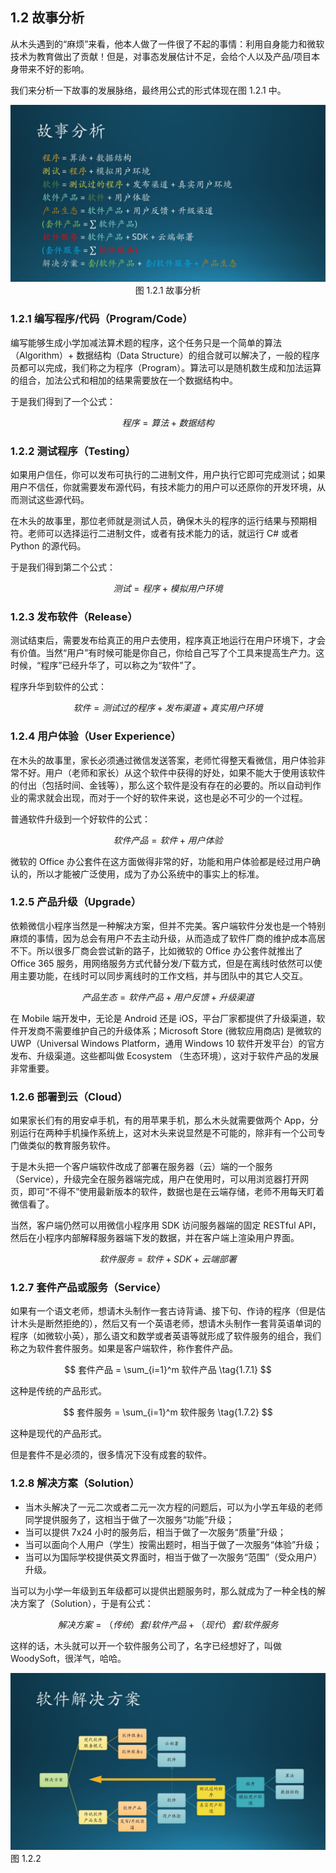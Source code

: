 ## 1.2 故事分析

从木头遇到的“麻烦”来看，他本人做了一件很了不起的事情：利用自身能力和微软技术为教育做出了贡献！但是，对事态发展估计不足，会给个人以及产品/项目本身带来不好的影响。

我们来分析一下故事的发展脉络，最终用公式的形式体现在图 1.2.1 中。

<center>
<img src="Images/Slide4.JPG"/>
图 1.2.1 故事分析
</center>

### 1.2.1 编写程序/代码（Program/Code）

编写能够生成小学加减法算术题的程序，这个任务只是一个简单的算法（Algorithm）+ 数据结构（Data Structure）的组合就可以解决了，一般的程序员都可以完成，我们称之为程序（Program）。算法可以是随机数生成和加法运算的组合，加法公式和相加的结果需要放在一个数据结构中。

于是我们得到了一个公式：

$$
程序 = 算法 + 数据结构 \tag{1.1}
$$

### 1.2.2 测试程序（Testing）

如果用户信任，你可以发布可执行的二进制文件，用户执行它即可完成测试；如果用户不信任，你就需要发布源代码，有技术能力的用户可以还原你的开发环境，从而测试这些源代码。

在木头的故事里，那位老师就是测试人员，确保木头的程序的运行结果与预期相符。老师可以选择运行二进制文件，或者有技术能力的话，就运行 C# 或者 Python 的源代码。

于是我们得到第二个公式：

$$
测试 = 程序 + 模拟用户环境 \tag{1.2}
$$

### 1.2.3 发布软件（Release）

测试结束后，需要发布给真正的用户去使用，程序真正地运行在用户环境下，才会有价值。当然“用户”有时候可能是你自己，你给自己写了个工具来提高生产力。这时候，“程序”已经升华了，可以称之为“软件”了。

程序升华到软件的公式：

$$
软件 = 测试过的程序 + 发布渠道 + 真实用户环境 \tag{1.3}
$$

### 1.2.4 用户体验（User Experience）

在木头的故事里，家长必须通过微信发送答案，老师忙得整天看微信，用户体验非常不好。用户（老师和家长）从这个软件中获得的好处，如果不能大于使用该软件的付出（包括时间、金钱等），那么这个软件是没有存在的必要的。所以自动判作业的需求就会出现，而对于一个好的软件来说，这也是必不可少的一个过程。

普通软件升级到一个好软件的公式：

$$
软件产品 = 软件 + 用户体验 \tag{1.4}
$$

微软的 Office 办公套件在这方面做得非常的好，功能和用户体验都是经过用户确认的，所以才能被广泛使用，成为了办公系统中的事实上的标准。


### 1.2.5 产品升级（Upgrade）

依赖微信小程序当然是一种解决方案，但并不完美。客户端软件分发也是一个特别麻烦的事情，因为总会有用户不去主动升级，从而造成了软件厂商的维护成本高居不下。所以很多厂商会尝试新的路子，比如微软的 Office 办公套件就推出了 Office 365 服务，用网络服务方式代替分发/下载方式，但是在离线时依然可以使用主要功能，在线时可以同步离线时的工作文档，并与团队中的其它人交互。

$$
产品生态 = 软件产品 + 用户反馈 + 升级渠道 \tag{1.5}
$$

在 Mobile 端开发中，无论是 Android 还是 iOS，平台厂家都提供了升级渠道，软件开发商不需要维护自己的升级体系；Microsoft Store (微软应用商店) 是微软的 UWP（Universal Windows Platform，通用 Windows 10 软件开发平台）的官方发布、升级渠道。这些都叫做 Ecosystem （生态环境），这对于软件产品的发展非常重要。

### 1.2.6 部署到云（Cloud）

如果家长们有的用安卓手机，有的用苹果手机，那么木头就需要做两个 App，分别运行在两种手机操作系统上，这对木头来说显然是不可能的，除非有一个公司专门做类似的教育服务软件。

于是木头把一个客户端软件改成了部署在服务器（云）端的一个服务（Service），升级完全在服务器端完成，用户在使用时，可以用浏览器打开网页，即可“不得不”使用最新版本的软件，数据也是在云端存储，老师不用每天盯着微信看了。

当然，客户端仍然可以用微信小程序用 SDK 访问服务器端的固定 RESTful API，然后在小程序内部解释服务器端下发的数据，并在客户端上渲染用户界面。

$$
软件服务 = 软件 + SDK + 云端部署 \tag{1.6}
$$

### 1.2.7 套件产品或服务（Service）

如果有一个语文老师，想请木头制作一套古诗背诵、接下句、作诗的程序（但是估计木头是断然拒绝的），然后又有一个英语老师，想请木头制作一套背英语单词的程序（如微软小英），那么语文和数学或者英语等就形成了软件服务的组合，我们称之为软件套件服务。如果是客户端软件，称作套件产品。

$$
套件产品 = \sum_{i=1}^m 软件产品 \tag{1.7.1}
$$

这种是传统的产品形式。

$$
套件服务 = \sum_{i=1}^m 软件服务 \tag{1.7.2}
$$

这种是现代的产品形式。

但是套件不是必须的，很多情况下没有成套的软件。

### 1.2.8 解决方案（Solution）

- 当木头解决了一元二次或者二元一次方程的问题后，可以为小学五年级的老师同学提供服务了，这相当于做了一次服务“功能”升级；
- 当可以提供 7x24 小时的服务后，相当于做了一次服务“质量”升级；
- 当可以面向个人用户（学生）按需出题时，相当于做了一次服务“体验”升级；
- 当可以为国际学校提供英文界面时，相当于做了一次服务“范围”（受众用户）升级。

当可以为小学一年级到五年级都可以提供出题服务时，那么就成为了一种全栈的解决方案了（Solution），于是有公式：

$$
解决方案 = （传统）套/软件产品 + （现代）套/软件服务 \tag{1.8}
$$

这样的话，木头就可以开一个软件服务公司了，名字已经想好了，叫做 WoodySoft，很洋气，哈哈。


<img src="Images/Slide5.JPG"/>
图 1.2.2 


